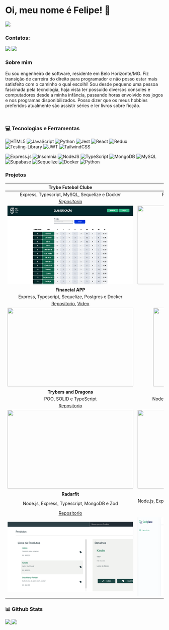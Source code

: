 # Oi, meu nome é Felipe! 👋

![](https://komarev.com/ghpvc/?username=felmartins1985)
### Contatos:
<a href = "mailto:contato@felmartins1985@gmail.com"><img src="https://img.shields.io/badge/Gmail-D14836?style=for-the-badge&logo=gmail&logoColor=white" target="_blank"></a>
<a href="https://www.linkedin.com/in/felmartins1985" target="_blank"><img src="https://img.shields.io/badge/-LinkedIn-%230077B5?style=for-the-badge&logo=linkedin&logoColor=white" target="_blank"></a>   


### Sobre mim
Eu sou engenheiro de software, residente em Belo Horizonte/MG. Fiz transição de carreira do direito para programador e não posso estar mais satisfeito com o caminho o qual escolhi!
Sou desde pequeno uma pessoa fascinada pela tecnologia, haja vista ter possuído diversos consoles e computadores desde a minha infância, passando horas envolvido nos jogos e nos programas disponibilizados.
Posso dizer que os meus hobbies preferidos atualmente são assistir séries e ler livros sobre ficção.

<br />

<!-- Source: https://github.com/lucas-caribe/lucas-caribe/edit/main/README.md /> -->
### 💻 Tecnologias e Ferramentas

![HTML5](https://img.shields.io/badge/html5-%23E34F26.svg?logo=html5&logoColor=white)
![JavaScript](https://img.shields.io/badge/javascript-%23323330.svg?logo=javascript&logoColor=%23F7DF1E)
![Python](https://img.shields.io/badge/python-3670A0?logo=python&logoColor=ffdd54)
![Jest](https://img.shields.io/badge/-jest-%23C21325?logo=jest&logoColor=white)
![React](https://img.shields.io/badge/react-%2320232a.svg?logo=react&logoColor=%2361DAFB)
![Redux](https://img.shields.io/badge/redux-%23593d88.svg?logo=redux&logoColor=white)
![Testing-Library](https://img.shields.io/badge/-TestingLibrary-%23E33332?logo=testing-library&logoColor=white)
![JWT](https://img.shields.io/badge/JWT-black?logo=JSON%20web%20tokens)
![TailwindCSS](https://img.shields.io/badge/tailwindcss-%2338B2AC.svg?logo=tailwind-css&logoColor=white)
<br/>

![Express.js](https://img.shields.io/badge/express.js-%23404d59.svg?logo=express&logoColor=%2361DAFB)
![Insomnia](https://img.shields.io/badge/Insomnia-black?logo=insomnia&logoColor=5849BE)
![NodeJS](https://img.shields.io/badge/node.js-6DA55F?logo=node.js&logoColor=white)
![TypeScript](https://img.shields.io/badge/typescript-%23007ACC.svg?logo=typescript&logoColor=white)
![MongoDB](https://img.shields.io/badge/MongoDB-%234ea94b.svg?logo=mongodb&logoColor=white)
![MySQL](https://img.shields.io/badge/mysql-%2300f.svg?logo=mysql&logoColor=white)
![Supabase](https://img.shields.io/badge/Supabase-3ECF8E?logo=supabase&logoColor=white)
![Sequelize](https://img.shields.io/badge/Sequelize-52B0E7?logo=Sequelize&logoColor=white)
![Docker](https://img.shields.io/badge/docker-%230db7ed.svg?logo=docker&logoColor=white)
![Python](https://img.shields.io/badge/python-3670A0?logo=python&logoColor=ffdd54)
<br />

### Projetos

| Trybe Futebol Clube | Trybe-Wallet | Star Wars|
| :---:         |     :---:      |          :---: |
| Express, Typescript, MySQL, Sequelize e Docker   | React, Redux, BrowserRouter e CSS3     | React, Context API, Hooks e CSS3    |
| _[Repositorio](https://github.com/felmartins1985/Trybe-Futebol-Clube-TFC-)_     |  _[Repositorio](https://github.com/felmartins1985/trybewallet)_, _[Site](https://trybewallet-ob4zveoc9-felmartins1985.vercel.app/)_       | _[Repositorio](https://github.com/felmartins1985/star-wars-planets-search)_, _[Site](https://star-wars-planets-search-ta4q.vercel.app/)_    |
| <img src="https://github.com/felmartins1985/Trybe-Futebol-Clube-TFC-/blob/main/tfc_classificacao.png" width="400" height="250" alt="Trybe Futebol Clube - Demostração"/>|<img src="https://user-images.githubusercontent.com/98165424/208928091-beec01bd-fbcd-4db4-af3d-8d37bbcded78.png" width="400" height="250"> | <img src="https://github.com/felmartins1985/star-wars-planets-search/blob/main/Captura%20de%20tela%20de%202022-10-06%2018-48-15.png" alt="Star Wars Planets Search Gif - Demostração" width="400" height="250">|
| **Financial APP**| **App de Receitas** | **Car Shop** |
| Express, Typescript, Sequelize, Postgres e Docker   | React, Context API, Hooks e CSS3    | Express, Typescript, MongoDB e Zod |
[Repositorio](https://github.com/felmartins1985/NGCash), [Video](https://user-images.githubusercontent.com/98165424/208968498-2c594837-508d-4bf0-933d-50fa8cbeb89d.mp4) | [Repositorio](https://github.com/felmartins1985/app-de-receitas), [Video](https://user-images.githubusercontent.com/98165424/208970189-729287cb-a5c9-432c-88eb-0eac022306d4.mp4)        | [Repositorio](https://github.com/felmartins1985/car-shop)      |
| <img src="https://user-images.githubusercontent.com/98165424/208967380-cb5d43a5-6350-4259-b629-f6610f4a77d2.png" width="400" height="250">   | <img src="https://user-images.githubusercontent.com/98165424/208971062-9163ce18-93fa-4d98-9b5e-eebd94722232.png" width="300" height="250" >    | <img src="https://user-images.githubusercontent.com/98165424/208975689-acbba297-a25c-441b-b61b-4c8cda7925e5.png" width="400" height="250" >     |
| **Trybers and Dragons**| **TrybeSmith** | **Blogs API** |
| POO, SOLID e TypeScript   | Node.js, Express, Typescript, MySQL e Docker     | Node.js, Express, Sequelize com MySQL e Docker    |
| [Repositorio](https://github.com/felmartins1985/trybers-and-dragons)    | [Repositorio](https://github.com/felmartins1985/trybesmith)        | [Repositorio](https://github.com/felmartins1985/blog-api) |
| <img src="https://user-images.githubusercontent.com/98165424/208980984-a4ace587-6051-45f6-a02d-2b4c8a801bde.png" width="400" height="250" >   | <img src="https://user-images.githubusercontent.com/98165424/208984015-1216f5ef-73a5-4634-ab50-edd1172ec9a6.png" width="400" height="250" >       | <img src="https://user-images.githubusercontent.com/98165424/208986387-0fbfb467-efe7-47cc-814a-bac0b6c709c1.png" width="400" height="250" >      |
| **Radarfit**| **CashForce** | **Inventory Report** |
| Node.js, Express, Typescript, MongoDB e Zod   | Node.js, Express, Typescript, MySQL,Docker, React, Context API e TailWind     | Python e POO    |
| [Repositorio](https://github.com/felmartins1985/radarfit)    | [Repositorio](https://github.com/felmartins1985/cashforce)        | [Repositorio](https://github.com/felmartins1985/inventory_report) |
| <img src="https://github.com/felmartins1985/radarfit/blob/main/frontend/src/images/Captura%20de%20tela%20de%202023-01-24%2015-17-08.png"  >   | <img src="https://github.com/felmartins1985/cashforce/blob/main/app/front-end/src/images/demonstracao.png" width="400" height="250" >       | <img src="https://github.com/felmartins1985/inventory_report/blob/main/Captura%20de%20tela%20de%202023-01-24%2016-11-56.png" width="400" height="250" >      |











### 📊 Github Stats

<div>
<a href="https://github.com/felmartins1985">
<img height="180em" src="https://github-readme-stats.vercel.app/api/top-langs/?username=felmartins1985&layout=compact&langs_count=7&theme=dracula"/>
<img height="180em" src="https://github-readme-stats.vercel.app/api?username=felmartins1985&show_icons=true&theme=dracula&include_all_commits=true&count_private=true"/>
</div>

  
  
<!-- ![Snake animation](https://github.com/felmartins1985/felmartins1985/blob/output/github-contribution-grid-snake.svg) -->
